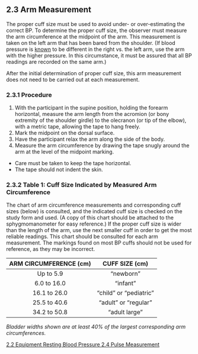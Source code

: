 ## 2.3 Arm Measurement

The proper cuff size must be used to avoid under- or over-estimating the correct BP. To determine the proper cuff size, the observer must measure the arm circumference at the midpoint of the arm. This measurement is taken on the left arm that has been bared from the shoulder. (If blood pressure is <u>known</u> to be different in the right vs. the left arm, use the arm with the higher pressure. In this circumstance, it must be assured that all BP readings are recorded on the same arm.)

After the initial determination of proper cuff size, this arm measurement does not need to be carried out at each measurement.

### 2.3.1 Procedure

1. With the participant in the supine position, holding the forearm horizontal, measure the arm length from the acromion (or bony extremity of the shoulder girdle) to the olecranon (or tip of the elbow), with a metric tape, allowing the tape to hang freely.
2. Mark the midpoint on the dorsal surface.
3. Have the participant relax the arm along the side of the body.
4. Measure the arm circumference by drawing the tape snugly around the arm at the level of the midpoint marking.

* Care must be taken to keep the tape horizontal.
* The tape should not indent the skin.

### 2.3.2 Table 1: Cuff Size Indicated by Measured Arm Circumference

The chart of arm circumference measurements and corresponding cuff sizes (below) is consulted, and the indicated cuff size is checked on the study form and used. (A copy of this chart should be attached to the sphygmomanometer for easy reference.)  If the proper cuff size is wider than the length of the arm, use the next smaller cuff in order to get the most reliable readings.  This chart should be consulted for each arm measurement. The markings found on most BP cuffs should not be used for reference, as they may be incorrect.

| ARM CIRCUMFERENCE (cm) | CUFF SIZE (cm)         |
|:----------------------:|:----------------------:|
| Up to 5.9              | “newborn”              |
| 6.0 to 16.0            | “infant”               |
| 16.1 to 26.0           | “child” or “pediatric” |
| 25.5 to 40.6           | “adult” or “regular”   |
| 34.2 to 50.8           | “adult large”          |

_Bladder widths shown are at least 40% of the largest corresponding arm circumferences._


<div class="center">
<div class="btn-group">
  <a href=":pages_path:/manuals/resting-blood-pressure/2-02-equipment.md" class="btn btn-default">
    <span class="glyphicon glyphicon-chevron-left"></span>
    2.2 Equipment
  </a>

  <a href=":pages_path:/manuals/resting-blood-pressure" class="btn btn-default">
    <span class="glyphicon glyphicon-chevron-up"></span>
    Resting Blood Pressure
  </a>

  <a href=":pages_path:/manuals/resting-blood-pressure/2-04-pulse-measurement.md" class="btn btn-success">
    2.4 Pulse Measurement
    <span class="glyphicon glyphicon-chevron-right"></span>
  </a>
</div>
</div>
